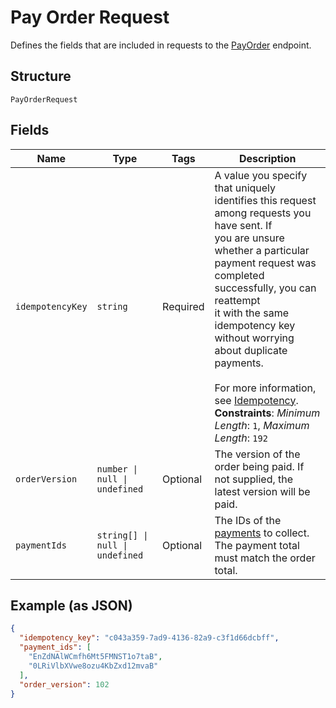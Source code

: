 
# Pay Order Request

Defines the fields that are included in requests to the
[PayOrder](../api/orders.md#pay-order) endpoint.

## Structure

`PayOrderRequest`

## Fields

| Name | Type | Tags | Description |
|  --- | --- | --- | --- |
| `idempotencyKey` | `string` | Required | A value you specify that uniquely identifies this request among requests you have sent. If<br/>you are unsure whether a particular payment request was completed successfully, you can reattempt<br/>it with the same idempotency key without worrying about duplicate payments.<br/><br/>For more information, see [Idempotency](https://developer.squareup.com/docs/working-with-apis/idempotency).<br/>**Constraints**: *Minimum Length*: `1`, *Maximum Length*: `192` |
| `orderVersion` | `number \| null \| undefined` | Optional | The version of the order being paid. If not supplied, the latest version will be paid. |
| `paymentIds` | `string[] \| null \| undefined` | Optional | The IDs of the [payments](entity:Payment) to collect.<br/>The payment total must match the order total. |

## Example (as JSON)

```json
{
  "idempotency_key": "c043a359-7ad9-4136-82a9-c3f1d66dcbff",
  "payment_ids": [
    "EnZdNAlWCmfh6Mt5FMNST1o7taB",
    "0LRiVlbXVwe8ozu4KbZxd12mvaB"
  ],
  "order_version": 102
}
```

